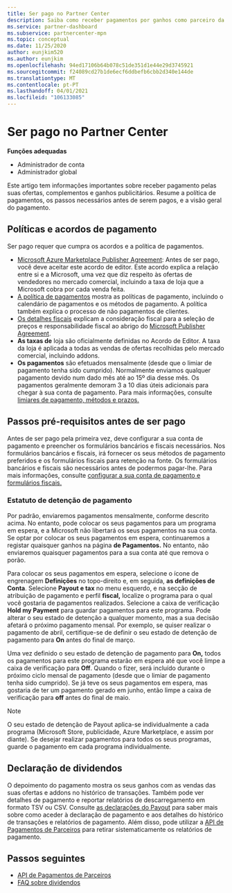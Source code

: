 ```yaml
---
title: Ser pago no Partner Center
description: Saiba como receber pagamentos por ganhos como parceiro da Microsoft, como por exemplo através de ofertas de marketplace comercial, programas de incentivo e o programa Cloud Solution Provider. Inclui política de pagamento, estatuto de detenção de pagamento e declarações de pagamento.
ms.service: partner-dashboard
ms.subservice: partnercenter-mpn
ms.topic: conceptual
ms.date: 11/25/2020
author: eunjkim520
ms.author: eunjkim
ms.openlocfilehash: 94ed17106b64b078c51de351d1e44e29d3745921
ms.sourcegitcommit: f24089cd27b1de6ecf6ddbefb6cbb2d340e144de
ms.translationtype: MT
ms.contentlocale: pt-PT
ms.lasthandoff: 04/01/2021
ms.locfileid: "106133085"
---
```

# <a name="getting-paid-in-partner-center"></a>Ser pago no Partner Center

**Funções adequadas**

- Administrador de conta
- Administrador global

Este artigo tem informações importantes sobre receber pagamento pelas suas ofertas, complementos e ganhos publicitários. Resume a política de pagamentos, os passos necessários antes de serem pagos, e a visão geral do pagamento.

## <a name="payout-policies-and-agreements"></a>Políticas e acordos de pagamento

Ser pago requer que cumpra os acordos e a política de pagamentos.

- [Microsoft Azure Marketplace Publisher Agreement](https://go.microsoft.com/fwlink/p/?LinkID=699560): Antes de ser pago, você deve aceitar este acordo de editor. Este acordo explica a relação entre si e a Microsoft, uma vez que diz respeito às ofertas de vendedores no mercado comercial, incluindo a taxa de loja que a Microsoft cobra por cada venda feita.
- [A política de pagamentos](payout-policy-details.md) mostra as políticas de pagamento, incluindo o calendário de pagamentos e os métodos de pagamento. A política também explica o processo de não pagamentos de clientes.
- [Os detalhes fiscais](tax-details-marketplace.md) explicam a consideração fiscal para a seleção de preços e responsabilidade fiscal ao abrigo do [Microsoft Publisher Agreement](https://go.microsoft.com/fwlink/p/?LinkID=699560).
- **As taxas de** loja são oficialmente definidas no Acordo de Editor. A taxa da loja é aplicada a todas as vendas de ofertas recolhidas pelo mercado comercial, incluindo addons.
- **Os pagamentos** são efetuados mensalmente (desde que o limiar de pagamento tenha sido cumprido). Normalmente enviamos qualquer pagamento devido num dado mês até ao 15º dia desse mês. Os pagamentos geralmente demoram 3 a 10 dias úteis adicionais para chegar à sua conta de pagamento. Para mais informações, consulte [limiares de pagamento, métodos e prazos.](payment-thresholds-methods-timeframes.md)

## <a name="prerequisite-steps-before-getting-paid"></a>Passos pré-requisitos antes de ser pago

Antes de ser pago pela primeira vez, deve configurar a sua conta de pagamento e preencher os formulários bancários e fiscais necessários. Nos formulários bancários e fiscais, irá fornecer os seus métodos de pagamento preferidos e os formulários fiscais para retenção na fonte. Os formulários bancários e fiscais são necessários antes de podermos pagar-lhe. Para mais informações, consulte [configurar a sua conta de pagamento e formulários fiscais.](set-up-your-payout-account.md)

### <a name="payout-hold-status"></a>Estatuto de detenção de pagamento

Por padrão, enviaremos pagamentos mensalmente, conforme descrito acima. No entanto, pode colocar os seus pagamentos para um programa em espera, e a Microsoft não libertará os seus pagamentos na sua conta. Se optar por colocar os seus pagamentos em espera, continuaremos a registar quaisquer ganhos na página **de Pagamentos.** No entanto, não enviaremos quaisquer pagamentos para a sua conta até que remova o porão.

Para colocar os seus pagamentos em espera, selecione o ícone de engrenagem **Definições** no topo-direito e, em seguida, **as definições de Conta**. Selecione **Payout e tax** no menu esquerdo, e na secção de atribuição de pagamento e perfil **fiscal,** localize o programa para o qual você gostaria de pagamentos realizados. Selecione a caixa de verificação **Hold my Payment** para guardar pagamentos para este programa. Pode alterar o seu estado de detenção a qualquer momento, mas a sua decisão afetará o próximo pagamento mensal. Por exemplo, se quiser realizar o pagamento de abril, certifique-se de definir o seu estado de detenção de pagamento para **On** antes do final de março.

Uma vez definido o seu estado de detenção de pagamento para **On,** todos os pagamentos para este programa estarão em espera até que você limpe a caixa de verificação para **Off**. Quando o fizer, será incluído durante o próximo ciclo mensal de pagamento (desde que o limiar de pagamento tenha sido cumprido). Se já teve os seus pagamentos em espera, mas gostaria de ter um pagamento gerado em junho, então limpe a caixa de verificação para **off** antes do final de maio.

>[!Note]
> O seu estado de detenção de Payout aplica-se individualmente a cada programa (Microsoft Store, publicidade, Azure Marketplace, e assim por diante). Se desejar realizar pagamentos para todos os seus programas, guarde o pagamento em cada programa individualmente.

## <a name="payout-statements"></a>Declaração de dividendos

O depoimento do pagamento mostra os seus ganhos com as vendas das suas ofertas e addons no histórico de transações. Também pode ver detalhes de pagamento e reportar relatórios de descarregamento em formato TSV ou CSV. Consulte [as declarações do Payout](payout-statement.md) para saber mais sobre como aceder à declaração de pagamento e aos detalhes do histórico de transações e relatórios de pagamento. Além disso, pode utilizar a [API de Pagamentos de Parceiros](https://apidocs.microsoft.com/services/partnerpayouts) para retirar sistematicamente os relatórios de pagamento.

## <a name="next-steps"></a>Passos seguintes

- [API de Pagamentos de Parceiros](https://apidocs.microsoft.com/services/partnerpayouts)
- [FAQ sobre dividendos](payout-faq.md)
